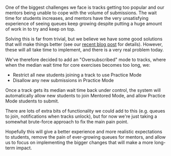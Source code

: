 One of the biggest challenges we face is tracks getting too popular and our mentors being unable to cope with the volume of submissions. The wait time for students increases, and mentors have the very unsatisfying experience of seeing queues keep growing despite putting a huge amount of work in to try and keep on top.

Solving this is far from trivial, but we believe we have some good solutions that will make things better (see our [recent blog post](https://exercism.io/blog/whats-next-for-exercism-aug-2019) for details). However, these will all take time to implement, and there is a very real problem today.

We've therefore decided to add an "Oversubscribed" mode to tracks, where when the median wait time for core exercises becomes too long, we:
- Restrict all new students joining a track to use Practice Mode
- Disallow any new submissions in Practice Mode

Once a track gets its median wait time back under control, the system will automatically allow new students to join Mentored Mode, and allow Practice Mode students to submit.

There are lots of extra bits of functionality we could add to this (e.g. queues to join, notifications when tracks unlock), but for now we're just taking a somewhat brute-force approach to fix the main pain point.

Hopefully this will give a better experience and more realistic expectations to students, remove the pain of ever-growing queues for mentors, and allow us to focus on implementing the bigger changes that will make a more long-term impact.
